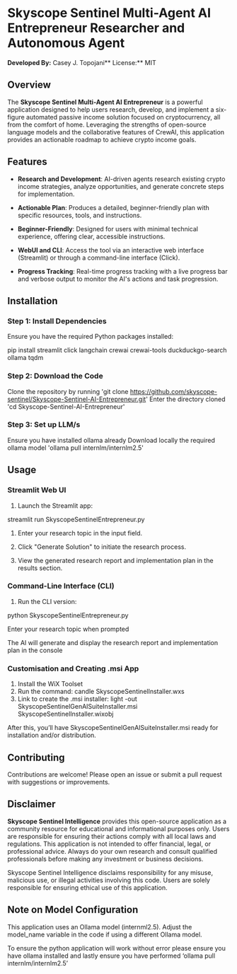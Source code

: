Skyscope Sentinel Multi-Agent AI Entrepreneur Researcher and Autonomous Agent
==============================================================================

**Developed By:** Casey J. Topojani** License:** MIT

Overview
--------

The **Skyscope Sentinel Multi-Agent AI Entrepreneur** is a powerful application designed to help users research, develop, and implement a six-figure automated passive income solution focused on cryptocurrency, all from the comfort of home. Leveraging the strengths of open-source language models and the collaborative features of CrewAI, this application provides an actionable roadmap to achieve crypto income goals.

Features
--------

*   **Research and Development**: AI-driven agents research existing crypto income strategies, analyze opportunities, and generate concrete steps for implementation.
    
*   **Actionable Plan**: Produces a detailed, beginner-friendly plan with specific resources, tools, and instructions.
    
*   **Beginner-Friendly**: Designed for users with minimal technical experience, offering clear, accessible instructions.
    
*   **WebUI and CLI**: Access the tool via an interactive web interface (Streamlit) or through a command-line interface (Click).
    
*   **Progress Tracking**: Real-time progress tracking with a live progress bar and verbose output to monitor the AI's actions and task progression.
    

Installation
------------

### **Step 1: Install Dependencies**

Ensure you have the required Python packages installed:

pip install streamlit click langchain crewai crewai-tools duckduckgo-search ollama tqdm

### **Step 2: Download the Code**

Clone the repository by running 'git clone https://github.com/skyscope-sentinel/Skyscope-Sentinel-AI-Entrepreneur.git'
Enter the directory cloned 'cd Skyscope-Sentinel-AI-Entrepreneur'

### **Step 3: Set up LLM/s**
Ensure you have installed ollama already
Download locally the required ollama model 'ollama pull internlm/internlm2.5'

Usage
-----

### Streamlit Web UI

1.  Launch the Streamlit app:
    

streamlit run SkyscopeSentinelEntrepreneur.py

1.  Enter your research topic in the input field.
    
2.  Click "Generate Solution" to initiate the research process.
    
3.  View the generated research report and implementation plan in the results section.
    

### Command-Line Interface (CLI)

1.  Run the CLI version:
    

python SkyscopeSentinelEntrepreneur.py

Enter your research topic when prompted

The AI will generate and display the research report and implementation plan in the console

### Customisation and Creating .msi App

1. Install the WiX Toolset
2. Run the command: candle SkyscopeSentinelInstaller.wxs
3. Link to create the .msi installer: light -out SkyscopeSentinelGenAISuiteInstaller.msi SkyscopeSentinelInstaller.wixobj

After this, you’ll have SkyscopeSentinelGenAISuiteInstaller.msi ready for installation and/or distribution.


Contributing
------------

Contributions are welcome! Please open an issue or submit a pull request with suggestions or improvements.

Disclaimer
----------

**Skyscope Sentinel Intelligence** provides this open-source application as a community resource for educational and informational purposes only. Users are responsible for ensuring their actions comply with all local laws and regulations. This application is not intended to offer financial, legal, or professional advice. Always do your own research and consult qualified professionals before making any investment or business decisions.

Skyscope Sentinel Intelligence disclaims responsibility for any misuse, malicious use, or illegal activities involving this code. Users are solely responsible for ensuring ethical use of this application.

Note on Model Configuration
---------------------------

This application uses an Ollama model (internml2.5). Adjust the model\_name variable in the code if using a different Ollama model.

To ensure the python application will work without error please ensure you have ollama installed and lastly ensure you have performed ‘ollama pull internlm/internlm2.5’
